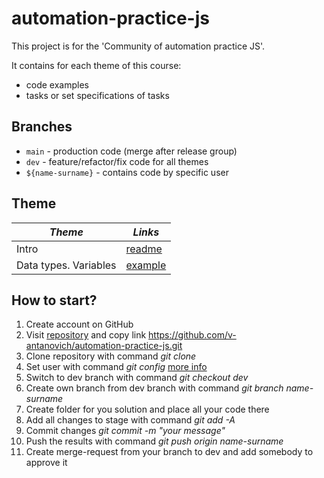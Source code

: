 # automation-practice-js

This project is for the 'Community of automation practice JS'.

It contains for each theme of this course:

- code examples
- tasks or set specifications of tasks

## Branches

* `main` - production code (merge after release group)
* `dev` - feature/refactor/fix code for all themes
* `${name-surname}` - contains code by specific user

## Theme

| *Theme*  | *Links* |
| ------------- | ------------- |
| Intro  | [readme](README.md) |
| Data types. Variables  | [example](src/basics/)  |

## How to start?

   1. Create account on GitHub
   2. Visit [repository](https://github.com/v-antanovich/automation-practice-js) and copy link https://github.com/v-antanovich/automation-practice-js.git
   3. Clone repository with command *git clone*
   4. Set user with command *git config* [more info](https://godelonline.sharepoint.com/Functions/ResearchAndDevelopment/SitePages/Workshop--Git-and-GitHub.aspx)
   5. Switch to dev branch with command *git checkout dev*
   6. Create own branch from dev branch with command *git branch name-surname*
   7. Create folder for you solution and place all your code there
   8. Add all changes to stage with command *git add -A*
   9. Commit changes *git commit -m "your message"*
   10. Push the results with command *git push origin name-surname*
   11. Create merge-request from your branch to dev and add somebody to approve it
